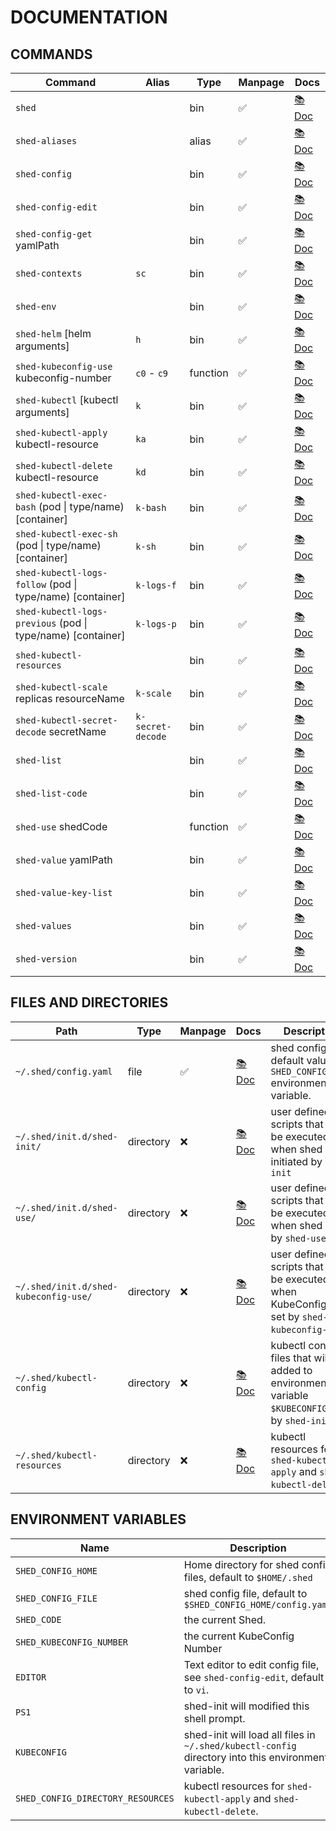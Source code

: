 # DOCUMENTATION

## COMMANDS

| Command                                                     | Alias             | Type     | Manpage | Docs                                   |
| ----------------------------------------------------------- | ------------------| -------- | ------- | -------------------------------------- |
| `shed`                                                      |                   | bin      | ✅       | [📚 Doc](shed.md)                       |
| `shed-aliases`                                              |                   | alias    | ✅       | [📚 Doc](shed-aliases.md)               |
| `shed-config`                                               |                   | bin      | ✅       | [📚 Doc](shed-config.md)                |
| `shed-config-edit`                                          |                   | bin      | ✅       | [📚 Doc](shed-config-edit.md)           |
| `shed-config-get` yamlPath                                  |                   | bin      | ✅       | [📚 Doc](shed-config-get.md)            |
| `shed-contexts`                                             | `sc`              | bin      | ✅       | [📚 Doc](shed-contexts.md)              |
| `shed-env`                                                  |                   | bin      | ✅       | [📚 Doc](shed-env.md)                   |
| `shed-helm` [helm arguments]                                | `h`               | bin      | ✅       | [📚 Doc](shed-helm.md)                  |
| `shed-kubeconfig-use` kubeconfig-number                     | `c0` - `c9`       | function | ✅       | [📚 Doc](shed-kubeconfig-use.md)        |
| `shed-kubectl` [kubectl arguments]                          | `k`               | bin      | ✅       | [📚 Doc](shed-kubectl.md)               |
| `shed-kubectl-apply` kubectl-resource                       | `ka`              | bin      | ✅       | [📚 Doc](shed-kubectl-apply.md)         |
| `shed-kubectl-delete` kubectl-resource                      | `kd`              | bin      | ✅       | [📚 Doc](shed-kubectl-delete.md)        |
| `shed-kubectl-exec-bash` (pod \| type/name) [container]     | `k-bash`          | bin      | ✅       | [📚 Doc](shed-kubectl-exec-bash.md)     |
| `shed-kubectl-exec-sh` (pod \| type/name) [container]       | `k-sh`            | bin      | ✅       | [📚 Doc](shed-kubectl-exec-sh.md)       |
| `shed-kubectl-logs-follow` (pod \| type/name) [container]   | `k-logs-f`        | bin      | ✅       | [📚 Doc](shed-kubectl-logs-follow.md)   |
| `shed-kubectl-logs-previous` (pod \| type/name) [container] | `k-logs-p`        | bin      | ✅       | [📚 Doc](shed-kubectl-logs-previous.md) |
| `shed-kubectl-resources`                                    |                   | bin      | ✅       | [📚 Doc](shed-kubectl-resources.md)     |
| `shed-kubectl-scale` replicas resourceName                  | `k-scale`         | bin      | ✅       | [📚 Doc](shed-kubectl-scale.md)         |
| `shed-kubectl-secret-decode` secretName                     | `k-secret-decode` | bin      | ✅       | [📚 Doc](shed-kubectl-secret-decode.md) |
| `shed-list`                                                 |                   | bin      | ✅       | [📚 Doc](shed-list.md)                  |
| `shed-list-code`                                            |                   | bin      | ✅       | [📚 Doc](shed-list-code.md)             |
| `shed-use` shedCode                                         |                   | function | ✅       | [📚 Doc](shed-use.md)                   |
| `shed-value` yamlPath                                       |                   | bin      | ✅       | [📚 Doc](shed-value.md)                 |
| `shed-value-key-list`                                       |                   | bin      | ✅       | [📚 Doc](shed-value-key-list.md)        |
| `shed-values`                                               |                   | bin      | ✅       | [📚 Doc](shed-values.md)                |
| `shed-version`                                              |                   | bin      | ✅       | [📚 Doc](shed-version.md)               |

## FILES AND DIRECTORIES

| Path                                  | Type      | Manpage | Docs                                             | Description                                                                                      |
| ------------------------------------- | --------- | ------- | ------------------------------------------------ | ------------------------------------------------------------------------------------------------ |
| `~/.shed/config.yaml`                 | file      | ✅       | [📚 Doc](file-shed-config.yaml.md)                | shed config file, default value of `SHED_CONFIG_FILE` environment variable.                      |
| `~/.shed/init.d/shed-init/`           | directory | ❌       | [📚 Doc](directory-init.d-shed-init.md)           | user defined scripts that will be executed when shed is initiated by `shed-init`                 |
| `~/.shed/init.d/shed-use/`            | directory | ❌       | [📚 Doc](directory-init.d-shed-use.md)            | user defined scripts that will be executed when shed is set by `shed-use`.                       |
| `~/.shed/init.d/shed-kubeconfig-use/` | directory | ❌       | [📚 Doc](directory-init.d-shed-kubeconfig-use.md) | user defined scripts that will be executed when KubeConfig is set by `shed-kubeconfig-use`.      |
| `~/.shed/kubectl-config`              | directory | ❌       | [📚 Doc](directory-kubectl-config.md)             | kubectl config files that will be added to environment variable `$KUBECONFIG` on by `shed-init`. |
| `~/.shed/kubectl-resources`           | directory | ❌       | [📚 Doc](directory-kubectl-resources.md)          | kubectl resources for `shed-kubectl-apply` and `shed-kubectl-delete`.                            |

## ENVIRONMENT VARIABLES

| Name                              | Description                                                                                         |
| --------------------------------- | --------------------------------------------------------------------------------------------------- |
| `SHED_CONFIG_HOME`                | Home directory for shed config files, default to `$HOME/.shed`                                      |
| `SHED_CONFIG_FILE`                | shed config file, default to `$SHED_CONFIG_HOME/config.yaml`                                        |
| `SHED_CODE`                       | the current Shed.                                                                                   |
| `SHED_KUBECONFIG_NUMBER`          | the current KubeConfig Number                                                                       |
| `EDITOR`                          | Text editor to edit config file, see `shed-config-edit`, default to `vi`.                           |
| `PS1`                             | shed-init will modified this shell prompt.                                                          |
| `KUBECONFIG`                      | shed-init will load all files in `~/.shed/kubectl-config` directory into this environment variable. |
| `SHED_CONFIG_DIRECTORY_RESOURCES` | kubectl resources for `shed-kubectl-apply` and `shed-kubectl-delete`.                               |
